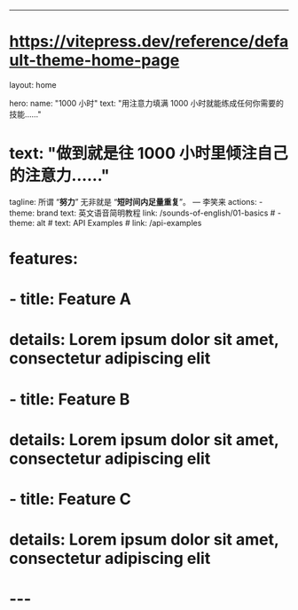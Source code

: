 ---
# https://vitepress.dev/reference/default-theme-home-page
layout: home

hero:
  name: "1000 小时"
  text: "用注意力填满 1000 小时就能练成任何你需要的技能……"
  # text: "做到就是往 1000 小时里倾注自己的注意力……"
  tagline: 所谓 “<strong>努力</strong>” 无非就是 “<strong>短时间内足量重复</strong>”。 — 李笑来
  actions:
    - theme: brand
      text: 英文语音简明教程
      link: /sounds-of-english/01-basics
    # - theme: alt
    #   text: API Examples
    #   link: /api-examples

# features:
#   - title: Feature A
#     details: Lorem ipsum dolor sit amet, consectetur adipiscing elit
#   - title: Feature B
#     details: Lorem ipsum dolor sit amet, consectetur adipiscing elit
#   - title: Feature C
#     details: Lorem ipsum dolor sit amet, consectetur adipiscing elit
# ---

